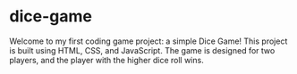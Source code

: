 # dice-game
Welcome to my first coding game project: a simple Dice Game! This project is built using HTML, CSS, and JavaScript. The game is designed for two players, and the player with the higher dice roll wins.

